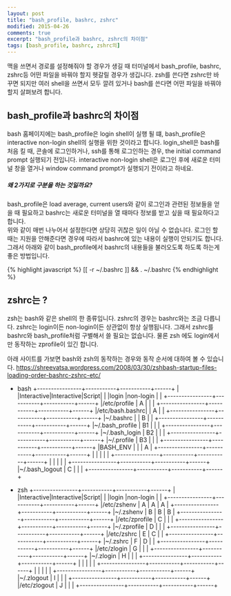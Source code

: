 ```yaml
---
layout: post
title: "bash_profile, bashrc, zshrc"
modified: 2015-04-26
comments: true
excerpt: "bash_profile과 bashrc, zshrc의 차이점"
tags: [bash_profile, bashrc, zshrc의]
---
```

맥을 쓰면서 경로를 설정해줘야 할 경우가 생길 때 터미널에서 bash_profile, bashrc, zshrc등 어떤 파일을 바꿔야 할지 헷갈릴 경우가 생깁니다. zsh를 쓴다면 zshrc만 바꾸면 되지만 여러 shell을 쓰면서 모두 깔려 있거나 bash를 쓴다면 어떤 파일을 바꿔야할지 살펴보려 합니다.

## bash_profile과 bashrc의 차이점
bash 홈페이지에는 bash_profile은 login shell이 실행 될 떄, bash_profile은 interactive non-login shell의 실행을 위한 것이라고 합니다. login_shell은 bash를 처음 킬 때, 콘솔에 로그인하거나, ssh를 통해 로그인하는 경우, the initial command prompt 실행되기 전입니다. interactive non-login shell은 로그인 후에 새로운 터미널 창을 열거나 window command prompt가 실행되기 전이라고 하네요.

##### 왜 2가지로 구분을 하는 것일까요?
bash_profile은 load average, current users와 같이 로그인과 관련된 정보들을 얻을 때 필요하고 bashrc는 새로운 터미널을 열 때마다 정보를 받고 싶을 때 필요하다고 합니다.
<br/>
위와 같이 매번 나누어서 설정한다면 상당히 귀찮은 일이 아닐 수 없습니다. 로그인 할 때는 지원을 안해준다면 경우에 따라서 bashrc에 있는 내용이 실행이 안되기도 합니다. 그래서 아래와 같이 bash_profile에서 bashrc의 내용들을 불러오도록 하도록 하는게 좋은 방법입니다.

{% highlight javascript %}
[[ -r ~/.bashrc ]] && . ~/.bashrc
{% endhighlight %} 

## zshrc는 ? 
zsh는 bash와 같은 shell의 한 종류입니다. zshrc의 경우는 bashrc와는 조금 다릅니다. zshrc는 login이든 non-login이든 상관없이 항상 실행됩니다. 그래서 zshrc를 bashrc와 bash_profile처럼 구별해서 쓸 필요는 없습니다. 물론 zsh 에도 login에서만 동작하는 zprofile이 있긴 합니다.


아래 사이트를 가보면 bash와 zsh의 동작하는 경우와 동작 순서에 대하여 볼 수 있습니다. 
https://shreevatsa.wordpress.com/2008/03/30/zshbash-startup-files-loading-order-bashrc-zshrc-etc/  

- bash 
+----------------+-----------+-----------+------+
|                |Interactive|Interactive|Script|
|                |login      |non-login  |      |
+----------------+-----------+-----------+------+
|/etc/profile    |   A       |           |      |
+----------------+-----------+-----------+------+
|/etc/bash.bashrc|           |    A      |      |
+----------------+-----------+-----------+------+
|~/.bashrc       |           |    B      |      |
+----------------+-----------+-----------+------+
|~/.bash_profile |   B1      |           |      |
+----------------+-----------+-----------+------+
|~/.bash_login   |   B2      |           |      |
+----------------+-----------+-----------+------+
|~/.profile      |   B3      |           |      |
+----------------+-----------+-----------+------+
|BASH_ENV        |           |           |  A   |
+----------------+-----------+-----------+------+
|                |           |           |      |
+----------------+-----------+-----------+------+
|                |           |           |      |
+----------------+-----------+-----------+------+
|~/.bash_logout  |    C      |           |      |
+----------------+-----------+-----------+------+

- zsh 
+----------------+-----------+-----------+------+
|                |Interactive|Interactive|Script|
|                |login      |non-login  |      |
+----------------+-----------+-----------+------+
|/etc/zshenv     |    A      |    A      |  A   |
+----------------+-----------+-----------+------+
|~/.zshenv       |    B      |    B      |  B   |
+----------------+-----------+-----------+------+
|/etc/zprofile   |    C      |           |      |
+----------------+-----------+-----------+------+
|~/.zprofile     |    D      |           |      |
+----------------+-----------+-----------+------+
|/etc/zshrc      |    E      |    C      |      |
+----------------+-----------+-----------+------+
|~/.zshrc        |    F      |    D      |      |
+----------------+-----------+-----------+------+
|/etc/zlogin     |    G      |           |      |
+----------------+-----------+-----------+------+
|~/.zlogin       |    H      |           |      |
+----------------+-----------+-----------+------+
|                |           |           |      |
+----------------+-----------+-----------+------+
|                |           |           |      |
+----------------+-----------+-----------+------+
|~/.zlogout      |    I      |           |      |
+----------------+-----------+-----------+------+
|/etc/zlogout    |    J      |           |      |
+----------------+-----------+-----------+------+



